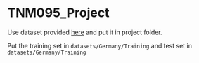# TNM095_Project

Use dataset provided [here](http://benchmark.ini.rub.de/?section=gtsrb&subsection=dataset) and put it in project folder.

Put the training set in `datasets/Germany/Training` and test set in `datasets/Germany/Training`